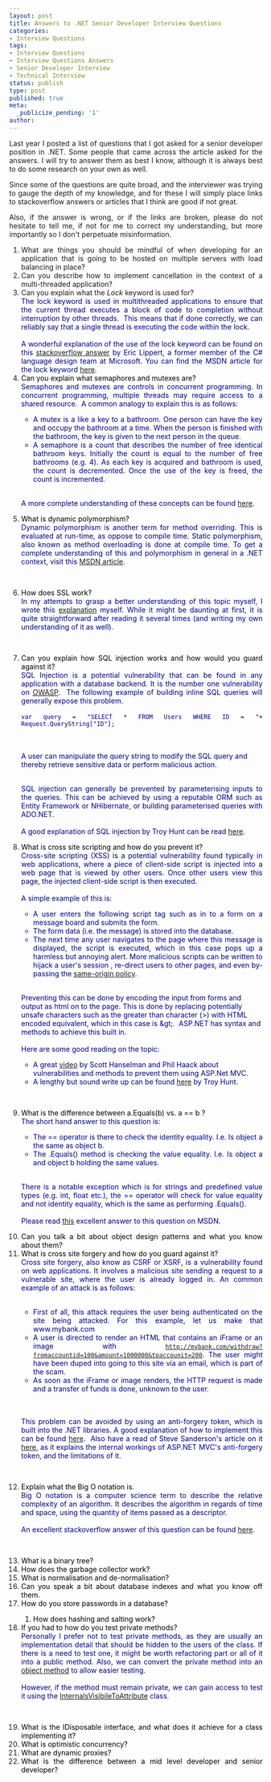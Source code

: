 ```yaml
---
layout: post
title: Answers to .NET Senior Developer Interview Questions
categories:
- Interview Questions
tags:
- Interview Questions
- Interview Questions Answers
- Senior Developer Interview
- Technical Interview
status: publish
type: post
published: true
meta:
  _publicize_pending: '1'
author: 
---
```

<p align="justify">Last year I posted a list of questions that I got asked for a senior developer position in .NET. Some people that came across the article asked for the answers. I will try to answer them as best I know, although it is always best to do some research on your own as well.</p>
<p align="justify">Since some of the questions are quite broad, and the interviewer was trying to gauge the depth of my knowledge, and for these I will simply place links to stackoverflow answers or articles that I think are good if not great.</p>
<p align="justify">Also, if the answer is wrong, or if the links are broken, please do not hesitate to tell me, if not for me to correct my understanding, but more importantly so I don't perpetuate misinformation.</p>
<ol>
<li>
<div align="justify">What are things you should be mindful of when developing for an application that is going to be hosted on multiple servers with load balancing in place? </div>
<li>
<div align="justify">Can you describe how to implement cancellation in the context of a multi-threaded application? </div>
<li>
<div align="justify">Can you explain what the <em>Lock</em> keyword is used for? </div>
<div align="justify"><font color="#000000"><font color="#000080">The lock keyword is used in multithreaded applications to ensure that the current thread executes a block of code to completion without interruption by other threads.&nbsp; This means that if done correctly, we can reliably say that a single thread is executing the code within the lock. <br><br>A wonderful explanation of the use of the lock keyword can be found on this <a href="http://stackoverflow.com/questions/9621438/confusion-about-the-lock-statement-in-c-sharp" target="_blank">stackoverflow answer</a> by Eric Lippert, a former member of the C# language design team at Microsoft. You can find the MSDN article for the lock keyword <a href="http://msdn.microsoft.com/en-us/library/c5kehkcz.aspx" target="_blank">here</a>.</font><br></div>
<li>
<div align="justify">Can you explain what semaphores and mutexes are? </div>
<div align="justify"><font color="#000080">Semaphores and mutexes are controls in concurrent programming. In concurrent programming, multiple threads may require access to a shared resource.&nbsp; A common analogy to explain this is as follows: <br></font>
<ul>
<li><font color="#000080">A mutex is a like a key to a bathroom. One person can have the key and occupy the bathroom at a time. When the person is finished with the bathroom, the key is given to the next person in the queue. </font>
<li><font color="#000080">A semaphore is a count that describes the number of free identical bathroom keys. Initially the count is equal to the number of free bathrooms (e.g. 4). As each key is acquired and bathroom is used, the count is decremented. Once the use of the key is freed, the count is incremented. </font></li>
</ul>
<p><br><font color="#000080">A more complete understanding of these concepts can be found </font><a href="http://msdn.microsoft.com/en-us/library/ms228964(v=vs.110).aspx" target="_blank">here</a><font color="#ff0000"><font color="#000080">.</font> </font><br></div>
<li>
<div align="justify">What is dynamic polymorphism? </div>
<div align="justify"><font color="#000000"><font color="#000080">Dynamic polymorphism is another term for method overriding. This is evaluated at run-time, as oppose to compile time. Static polymorphism, also known as method overloading is done at compile time. To get a complete understanding of this and polymorphism in general in a .NET context, visit this</font> </font><a href="http://msdn.microsoft.com/en-us/library/ms173152.aspx" target="_blank">MSDN article</a><font color="#000000"><font color="#000080">.</font> </font></div>
<p><br>
<li>
<div align="justify">How does SSL work? </div>
<div align="justify"><font color="#000000"><font color="#000080">In my attempts to grasp a better understanding of this topic myself, I wrote this <a href="http://pwee167.wordpress.com/2013/07/21/how-does-ssl-work/" target="_blank">explanation</a> myself. While it might be daunting at first, it is quite straightforward after reading it several times (and writing my own understanding of it as well).</font></div>
<p><br>
<li>
<div align="justify">Can you explain how SQL injection works and how would you guard against it? </div>
<div align="justify"><font color="#000000"><font color="#000080">SQL Injection is a potential vulnerability that can be found in any application with a database backend. It is the number one vulnerability on <a href="https://www.owasp.org/index.php/Main_Page" target="_blank"><abbr title="Open Web Application Security Project">OWASP</abbr></a>.&nbsp; The following example of building inline SQL queries will generally expose this problem. <br><br><code>var query = "SELECT * FROM Users WHERE ID = "+ Request.QueryString["ID"];</code> </div>
<p><br><br>A user can manipulate the query string to modify the SQL query and thereby retrieve sensitive data or perform malicious action.
<p align="justify"><br>SQL injection can generally be prevented by parameterising inputs to the queries. This can be achieved by using a reputable ORM such as Entity Framework or NHibernate, or building parameterised queries with ADO.NET.<br><br>A good explanation of SQL injection by Troy Hunt can be read <a href="http://www.troyhunt.com/2013/07/everything-you-wanted-to-know-about-sql.html" target="_blank">here</a></font>.<br></p>
<li>
<div align="justify">What is cross site scripting and how do you prevent it? </div>
<div align="justify"><font color="#000000"><font color="#000080">Cross-site scripting (XSS) is a potential vulnerability found typically in web applications, where a piece of client-side script is injected into a web page that is viewed by other users. Once other users view this page, the injected client-side script is then executed.<br><br>A simple example of this is:
<ul>
<li>A user enters the following script tag such as<em> </em><code><script>alert(‘Hello')</script></code> in to a form on a message board and submits the form.
<li>The form data (i.e. the message) is stored into the database.
<li>The next time any user navigates to the page where this message is displayed, the script is executed, which in this case pops up a harmless but annoying alert. More malicious scripts can be written to hijack a user's session , re-direct users to other pages, and even by-passing the <a href="http://en.wikipedia.org/wiki/Same-origin_policy" target="_blank">same-origin policy</a>.</li>
</ul>
<p></font>
<ul></ul>
</div>
<p><font color="#000080"><br>Preventing this can be done by encoding the input from forms and output as html on to the page. This is done by replacing potentially unsafe characters such as the greater than character (>) with HTML encoded equivalent, which in this case is &amp;gt;.&nbsp; ASP.NET has syntax and methods to achieve this built in.<br><br>Here are some good reading on the topic: </p>
<ul>
<li>A great <a href="http://channel9.msdn.com/Events/MIX/MIX10/FT05" target="_blank">video</a> by Scott Hanselman and Phil Haack about vulnerabilities and methods to prevent them using ASP.Net MVC.
<li>A lengthy but sound write up can be found <a href="http://www.troyhunt.com/2010/05/owasp-top-10-for-net-developers-part-2.html" target="_blank">here</a> by Troy Hunt.</font></li>
</ul>
<p><br>
<li>
<div align="justify">What is the difference between a.Equals(b) vs. a == b ?</div>
<div align="justify"><font color="#000000"><font color="#000080">The short hand answer to this question is: <br>
<ul>
<li>The == operator is there to check the identity equality. I.e. Is object a the same as object b.
<li>The .Equals() method is checking the value equality. I.e. Is object a and object b holding the same values. </li>
</ul>
<p><br>There is a notable exception which is for strings and predefined value types (e.g. int, float etc.), the == operator will check for value equality and not identity equality, which is the same as performing .Equals(). <br><br>Please read <a href="http://msdn.microsoft.com/en-us/library/ms173147.aspx" target="_blank">this</a> excellent answer to this question on MSDN. </font><br></div>
<li>
<div align="justify">Can you talk a bit about object design patterns and what you know about them?</div>
<li>
<div align="justify">What is cross site forgery and how do you guard against it?</div>
<div align="justify"><font color="#000080">Cross site forgery, also know as CSRF or XSRF, is a vulnerability found on web applications. It involves a malicious site sending a request to a vulnerable site, where the user is already logged in. An common example of an attack is as follows: <br><br>
<ul>
<li>First of all, this attack requires the user being authenticated on the site being attacked. For this example, let us make that www.mybank.com
<li>A user is directed to render an HTML that contains an iFrame or an image with <code><a href="http://mybank.com/withdraw?fromaccountid=100&amp;amount=1000000&amp;toaccounit=200">http://mybank.com/withdraw?fromaccountid=100&amp;amount=1000000&amp;toaccounit=200</a></code>. The user might have been duped into going to this site via an email, which is part of the scam.
<li>As soon as the iFrame or image renders, the HTTP request is made and a transfer of funds is done, unknown to the user. </li>
</ul>
<p><br><br>This problem can be avoided by using an anti-forgery token, which is built into the .NET libraries. A good explanation of how to implement this can be found <a href="http://www.asp.net/web-api/overview/security/preventing-cross-site-request-forgery-(csrf)-attacks" target="_blank">here</a>.&nbsp; Also have a read of Steve Sanderson's article on it <a href="http://blog.stevensanderson.com/2008/09/01/prevent-cross-site-request-forgery-csrf-using-aspnet-mvcs-antiforgerytoken-helper/" target="_blank">here</a>, as it explains the internal workings of ASP.NET MVC's anti-forgery token, and the limitations of it.</font></div>
<p><br>
<li>
<div align="justify">Explain what the Big O notation is.</div>
<div align="justify"><font color="#000080">Big O notation is a computer science term to describe the relative complexity of an algorithm. It describes the algorithm in regards of time and space, using the quantity of items passed as a descriptor.<br><br>An excellent stackoverflow answer of this question can be found <a href="http://stackoverflow.com/questions/487258/plain-english-explanation-of-big-o" target="_blank">here</a>. </font></div>
<p><br>
<li>
<div align="justify">What is a binary tree?</div>
<li>
<div align="justify">How does the garbage collector work?</div>
<li>
<div align="justify">What is normalisation and de-normalisation?</div>
<li>
<div align="justify">Can you speak a bit about database indexes and what you know off them.</div>
<li>
<div align="justify">How do you store passwords in a database?</div>
<ol>
<li>
<div align="justify">How does hashing and salting work?</div>
</li>
</ol>
<li>
<div align="justify">If you had to how do you test private methods?</div>
<div align="justify"><font color="#000080">Personally I prefer not to test private methods, as they are usually an implementation detail that should be hidden to the users of the class. If there is a need to test one, it might be worth refactoring part or all of it into a public method. Also, we can convert the private method into an <a href="http://www.refactoring.com/catalog/replaceMethodWithMethodObject.html" target="_blank">object method</a> to allow easier testing. <br><br>However, if the method must remain private, we can gain access to test it using the <a href="http://msdn.microsoft.com/en-us/library/system.runtime.compilerservices.internalsvisibletoattribute(v=vs.110).aspx" target="_blank">InternalsVisibileToAttribute</a> class. </font></div>
<p><br>
<li>
<div align="justify">What is the IDisposable interface, and what does it achieve for a class implementing it?</div>
<li>
<div align="justify">What is optimistic concurrency?</div>
<li>
<div align="justify">What are dynamic proxies?</div>
<li>
<div align="justify">What is the difference between a mid level developer and senior developer?</div>
</li>
</ol>
